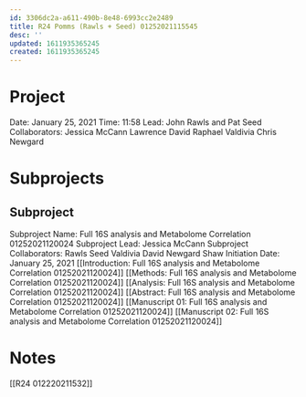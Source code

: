 ```yaml
---
id: 3306dc2a-a611-490b-8e48-6993cc2e2489
title: R24 Pomms (Rawls + Seed) 01252021115545
desc: ''
updated: 1611935365245
created: 1611935365245
---
```

# Project

Date: January 25, 2021
Time: 11:58 
Lead: John Rawls and Pat Seed
Collaborators: Jessica McCann
Lawrence David
Raphael Valdivia
Chris Newgard

# Subprojects

## Subproject

Subproject Name: Full 16S analysis and Metabolome Correlation 01252021120024
Subproject Lead: Jessica McCann
Subproject Collaborators: Rawls
Seed
Valdivia
David
Newgard
Shaw
Initiation Date: January 25, 2021
[[Introduction: Full 16S analysis and Metabolome Correlation 01252021120024]]
[[Methods: Full 16S analysis and Metabolome Correlation 01252021120024]]
[[Analysis: Full 16S analysis and Metabolome Correlation 01252021120024]]
[[Abstract: Full 16S analysis and Metabolome Correlation 01252021120024]]
[[Manuscript 01: Full 16S analysis and Metabolome Correlation 01252021120024]]
[[Manuscript 02: Full 16S analysis and Metabolome Correlation 01252021120024]]

# Notes

[[R24 012220211532]]

